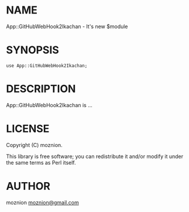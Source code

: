 # NAME

App::GitHubWebHook2Ikachan - It's new $module

# SYNOPSIS

    use App::GitHubWebHook2Ikachan;

# DESCRIPTION

App::GitHubWebHook2Ikachan is ...

# LICENSE

Copyright (C) moznion.

This library is free software; you can redistribute it and/or modify
it under the same terms as Perl itself.

# AUTHOR

moznion <moznion@gmail.com>
